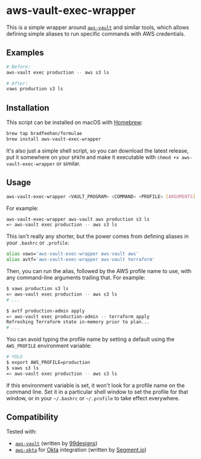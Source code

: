 aws-vault-exec-wrapper
======================

This is a simple wrapper around [`aws-vault`] and similar tools, which
allows defining simple aliases to run specific commands with AWS
credentials.

Examples
--------

```bash
# Before:
aws-vault exec production -- aws s3 ls

# After:
vaws production s3 ls
```

Installation
------------

This script can be installed on macOS with [Homebrew]:

```bash
brew tap bradfeehan/formulae
brew install aws-vault-exec-wrapper
```

It's also just a simple shell script, so you can download the latest
release, put it somewhere on your `$PATH` and make it executable with
`chmod +x aws-vault-exec-wrapper` or similar.

[Homebrew]: <https://brew.sh>

Usage
-----

```bash
aws-vault-exec-wrapper <VAULT_PROGRAM> <COMMAND> <PROFILE> [ARGUMENTS]
```

For example:

```bash
aws-vault-exec-wrapper aws-vault aws production s3 ls
=> aws-vault exec production -- aws s3 ls
```

This isn't really any shorter, but the power comes from defining
aliases in your `.bashrc` or `.profile`:

```bash
alias vaws='aws-vault-exec-wrapper aws-vault aws'
alias avtf='aws-vault-exec-wrapper aws-vault terraform'
```

Then, you can run the alias, followed by the AWS profile name to use,
with any command-line arguments trailing that. For example:

```bash
$ vaws production s3 ls
=> aws-vault exec production -- aws s3 ls
# ...

$ avtf production-admin apply
=> aws-vault exec production-admin -- terraform apply
Refreshing Terraform state in-memory prior to plan...
# ...
```

You can avoid typing the profile name by setting a default using the
`AWS_PROFILE` environment variable:

```bash
# YOLO
$ export AWS_PROFILE=production
$ vaws s3 ls
=> aws-vault exec production -- aws s3 ls
```

If this environment variable is set, it won't look for a profile name
on the command line. Set it in a particular shell window to set the
profile for that window, or in your `~/.bashrc` or `~/.profile` to take
effect everywhere.

Compatibility
-------------

Tested with:

* [`aws-vault`] (written by [99designs])
* [`aws-okta`] for [Okta] integration (written by [Segment.io])

[`aws-vault`]: <https://github.com/99designs/aws-vault>
[99designs]: <https://99designs.com.au/tech-blog/blog/2015/10/26/aws-vault/>
[`aws-okta`]: <https://github.com/segmentio/aws-okta>
[Okta]: <https://www.okta.com>
[Segment.io]: <https://segment.com/blog/secure-access-to-100-aws-accounts/>
